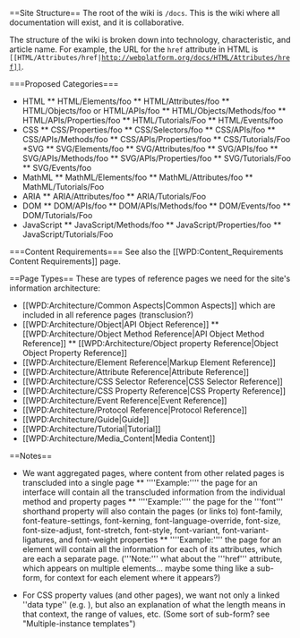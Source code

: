 ==Site Structure==
The root of the wiki is <code>/docs</code>. This is the wiki where all documentation will exist, and it is collaborative.

The structure of the wiki is broken down into technology, characteristic, and article name. For example, the URL for the <code>href</code> attribute in HTML is <code>[[HTML/Attributes/href|http://webplatform.org/docs/HTML/Attributes/href]]</code>. 

===Proposed Categories===
* HTML
** HTML/Elements/foo
** HTML/Attributes/foo
** HTML/Objects/foo or HTML/APIs/foo
** HTML/Objects/Methods/foo
** HTML/APIs/Properties/foo
** HTML/Tutorials/Foo
** HTML/Events/foo
* CSS
** CSS/Properties/foo
** CSS/Selectors/foo
** CSS/APIs/foo
** CSS/APIs/Methods/foo
** CSS/APIs/Properties/foo
** CSS/Tutorials/Foo
*SVG
** SVG/Elements/foo
** SVG/Attributes/foo
** SVG/APIs/foo
** SVG/APIs/Methods/foo
** SVG/APIs/Properties/foo
** SVG/Tutorials/Foo
** SVG/Events/foo
* MathML
** MathML/Elements/foo
** MathML/Attributes/foo
** MathML/Tutorials/Foo
* ARIA
** ARIA/Attributes/foo
** ARIA/Tutorials/Foo
* DOM
** DOM/APIs/foo
** DOM/APIs/Methods/foo
** DOM/Events/foo
** DOM/Tutorials/Foo
* JavaScript
** JavaScript/Methods/foo
** JavaScript/Properties/foo
** JavaScript/Tutorials/Foo

===Content Requirements===
See also the [[WPD:Content_Requirements Content Requirements]] page.

==Page Types==
These are types of reference pages we need for the site's information architecture:
* [[WPD:Architecture/Common Aspects|Common Aspects]] which are included in all reference pages (transclusion?)
* [[WPD:Architecture/Object|API Object Reference]]
** [[WPD:Architecture/Object Method Reference|API Object Method Reference]]
** [[WPD:Architecture/Object property Reference|Object Object Property Reference]]
* [[WPD:Architecture/Element Reference|Markup Element Reference]]
* [[WPD:Architecture/Attribute Reference|Attribute Reference]]
* [[WPD:Architecture/CSS Selector Reference|CSS Selector Reference]]
* [[WPD:Architecture/CSS Property Reference|CSS Property Reference]]
* [[WPD:Architecture/Event Reference|Event Reference]]
* [[WPD:Architecture/Protocol Reference|Protocol Reference]]
* [[WPD:Architecture/Guide|Guide]]
* [[WPD:Architecture/Tutorial|Tutorial]]
* [[WPD:Architecture/Media_Content|Media Content]]

==Notes==
* We want aggregated pages, where content from other related pages is transcluded into a single page
** ''''Example:'''' the page for an interface will contain all the transcluded information from the individual method and property pages
** ''''Example:'''' the page for the '''font''' shorthand property will also contain the pages (or links to) font-family, font-feature-settings, font-kerning, font-language-override, font-size, font-size-adjust, font-stretch, font-style, font-variant, font-variant-ligatures, and font-weight properties
** ''''Example:'''' the page for an element will contain all the information for each of its attributes, which are each a separate page. ('''Note:''' what about the '''href''' attribute, which appears on multiple elements... maybe some thing like a sub-form, for context for each element where it appears?)

* For CSS property values (and other pages), we want not only a linked ''data type'' (e.g. <length>), but also an explanation of what the length means in that context, the range of values, etc. (Some sort of sub-form? see "Multiple-instance templates")
